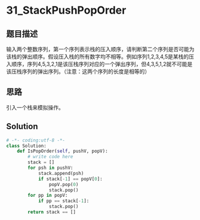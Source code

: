 # 31_StackPushPopOrder

## 题目描述
输入两个整数序列，第一个序列表示栈的压入顺序，请判断第二个序列是否可能为该栈的弹出顺序。假设压入栈的所有数字均不相等。例如序列1,2,3,4,5是某栈的压入顺序，序列4,5,3,2,1是该压栈序列对应的一个弹出序列，但4,3,5,1,2就不可能是该压栈序列的弹出序列。（注意：这两个序列的长度是相等的）

## 思路
引入一个栈来模拟操作。

## Solution
```python
# -*- coding:utf-8 -*-
class Solution:
    def IsPopOrder(self, pushV, popV):
        # write code here
        stack = []
        for psh in pushV:
            stack.append(psh)
            if stack[-1] == popV[0]:
                popV.pop(0)
                stack.pop()
        for pp in popV:
            if pp == stack[-1]:
                stack.pop()
        return stack == []
```